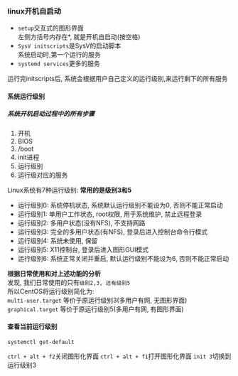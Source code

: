 ### linux开机自启动
- `setup`交互式的图形界面\
    左侧方括号内存在*, 就是开机自启动(按空格)
- `SysV initscripts`是SysV的启动脚本\
    系统启动时,第一个运行的服务
- `systemd services`更多的服务

运行完initscripts后, 系统会根据用户自己定义的运行级别,来运行剩下的所有服务

#### 系统运行级别
##### 系统开机启动过程中的所有步骤
1. 开机
2. BIOS
3. /boot
4. init进程
5. 运行级别
6. 运行级对应的服务

Linux系统有7种运行级别: **常用的是级别3和5**
- 运行级别0: 系统停机状态, 系统默认运行级别不能设为0, 否则不能正常启动
- 运行级别1: 单用户工作状态, root权限, 用于系统维护, 禁止远程登录
- 运行级别2: 多用户状态(没有NFS), 不支持网路
- 运行级别3: 完全的多用户状态(有NFS), 登录后进入控制台命令行模式
- 运行级别4: 系统未使用, 保留
- 运行级别5: X11控制台, 登录后进入图形GUI模式
- 运行级别6: 系统正常关闭并重启, 默认运行级别不能设为6, 否则不能正常启动

**根据日常使用和对上述功能的分析**\
发现, 我们日常使用的只有`级别2,3, 还有级别5`\
所以CentOS将运行级别简化为:\
`multi-user.target` 等价于原运行级别3(多用户有网, 无图形界面)\
`graphical.target` 等价于原运行级别5(多用户有网, 有图形界面)


#### 查看当前运行级别
`systemctl get-default`

`ctrl + alt + f2`关闭图形化界面
`ctrl + alt + f1`打开图形化界面
`init 3`切换到运行级别3
